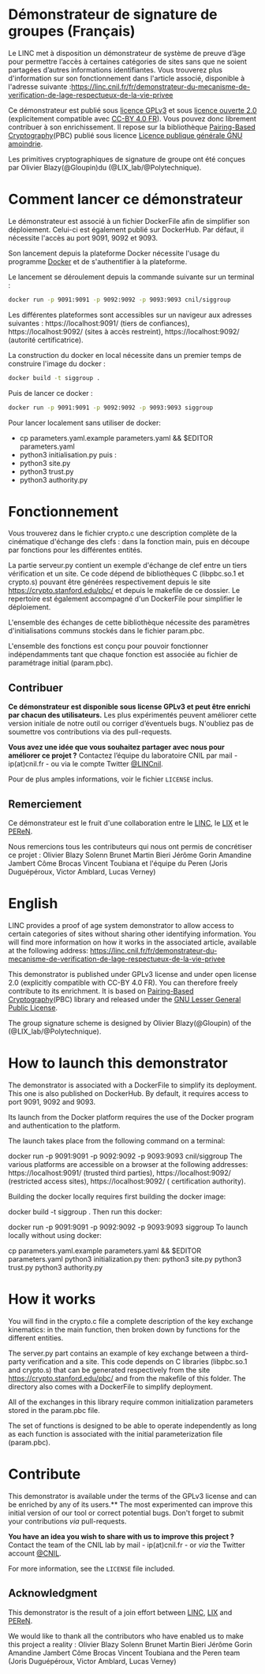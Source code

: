 Démonstrateur de signature de groupes (Français)
===

Le LINC met à disposition un démonstrateur de système de preuve d’âge pour permettre l’accès à certaines catégories de sites sans que ne soient partagées d’autres informations identifiantes. Vous trouverez plus d'information sur son fonctionnement dans l'article associé, disponible à l'adresse suivante :https://linc.cnil.fr/fr/demonstrateur-du-mecanisme-de-verification-de-lage-respectueux-de-la-vie-privee

Ce démonstrateur est publié sous [licence GPLv3](https://www.gnu.org/licenses/gpl-3.0.html) et sous [licence ouverte 2.0](https://www.etalab.gouv.fr/wp-content/uploads/2017/04/ETALAB-Licence-Ouverte-v2.0.pdf) (explicitement compatible avec [CC-BY 4.0 FR](https://creativecommons.org/licenses/by/4.0/deed.fr)). Vous pouvez donc librement contribuer à son enrichissement. Il repose sur la bibliothèque  [Pairing-Based Cryptography](https://crypto.stanford.edu/pbc/)(PBC) publié sous licence [Licence publique générale GNU amoindrie](http://www.gnu.org/licenses/lgpl-3.0.html).

Les primitives cryptographiques de signature de groupe ont été conçues par Olivier Blazy(@Gloupin)du (@LIX_lab/@Polytechnique).

# Comment lancer ce démonstrateur

Le démonstrateur est associé à un fichier DockerFile afin de simplifier son déploiement. Celui-ci est également publié sur DockerHub. Par défaut, il nécessite l'accès au port 9091, 9092 et 9093.

Son lancement depuis la plateforme Docker nécessite l'usage du programme [Docker](https://docs.docker.com/get-docker/) et de s'authentifier à la plateforme.

Le lancement se déroulement depuis la commande suivante sur un terminal :
```bash
docker run -p 9091:9091 -p 9092:9092 -p 9093:9093 cnil/siggroup
```

Les différentes plateformes sont accessibles sur un navigeur aux adresses suivantes : https://localhost:9091/ (tiers de confiances), https://localhost:9092/ (sites à accès restreint), https://localhost:9092/ (autorité certificatrice).

La construction du docker en local nécessite dans un premier temps de construire l'image du docker :
```bash
docker build -t siggroup .
```

Puis de lancer ce docker :
```bash
docker run -p 9091:9091 -p 9092:9092 -p 9093:9093 siggroup
```

Pour lancer localement sans utiliser de docker:
- cp parameters.yaml.example parameters.yaml && $EDITOR parameters.yaml
- python3 initialisation.py
puis :
- python3 site.py
- python3 trust.py
- python3 authority.py

# Fonctionnement

Vous trouverez dans le fichier crypto.c une description complète de la cinématique d'échange des clefs : dans la fonction main, puis en découpe par fonctions pour les différentes entités.

La partie serveur.py contient un exemple d'échange de clef entre un tiers vérification et un site. Ce code dépend de bibliothèques C (libpbc.so.1 et crypto.s) pouvant être générées respectivement depuis le site https://crypto.stanford.edu/pbc/ et depuis le makefile de ce dossier. Le repertoire est également accompagné d'un DockerFile pour simplifier le déploiement.

L'ensemble des échanges de cette bibliothèque nécessite des paramètres d'initialisations communs stockés dans le fichier param.pbc.

L'ensemble des fonctions est conçu pour pouvoir fonctionner indépendamments tant que chaque fonction est associée au fichier de paramétrage initial (param.pbc).

## Contribuer

**Ce démonstrateur est disponible sous license GPLv3 et peut être enrichi par chacun des utilisateurs.** Les plus expérimentés peuvent améliorer cette version initiale de notre outil ou corriger d’éventuels bugs. N'oubliez pas de soumettre vos contributions via des pull-requests.

**Vous avez une idée que vous souhaitez partager avec nous pour améliorer ce projet ?** Contactez l’équipe du laboratoire CNIL par mail - ip(at)cnil.fr - ou via le compte Twitter [@LINCnil](https://twitter.com/LINCnil).

Pour de plus amples informations, voir le fichier ``LICENSE`` inclus.

## Remerciement

Ce démonstrateur est le fruit d'une collaboration entre le [LINC](https://linc.cnil.fr/), le [LIX](https://www.lix.polytechnique.fr) et le [PEReN](https://www.peren.gouv.fr/). 

Nous remercions tous les contributeurs qui nous ont permis de concrétiser ce projet :
Olivier Blazy
Solenn Brunet
Martin Bieri
Jérôme Gorin
Amandine Jambert
Côme Brocas
Vincent Toubiana
et l'équipe du Peren (Joris Duguépéroux, Victor Amblard, Lucas Verney)


English
===

LINC provides a proof of age system demonstrator to allow access to certain categories of sites without sharing other identifying information. You will find more information on how it works in the associated article, available at the following address: https://linc.cnil.fr/fr/demonstrateur-du-mecanisme-de-verification-de-lage-respectueux-de-la-vie-privee

This demonstrator is published under GPLv3 license and under open license 2.0 (explicitly compatible with CC-BY 4.0 FR). You can therefore freely contribute to its enrichment. It is based on  [Pairing-Based Cryptography](https://crypto.stanford.edu/pbc/)(PBC) library and released under the [GNU Lesser General Public License](http://www.gnu.org/licenses/lgpl-3.0.html).

The group signature scheme is designed by Olivier Blazy(@Gloupin) of the (@LIX_lab/@Polytechnique).

# How to launch this demonstrator

The demonstrator is associated with a DockerFile to simplify its deployment. This one is also published on DockerHub. By default, it requires access to port 9091, 9092 and 9093.

Its launch from the Docker platform requires the use of the Docker program and authentication to the platform.

The launch takes place from the following command on a terminal:

docker run -p 9091:9091 -p 9092:9092 -p 9093:9093 cnil/siggroup
The various platforms are accessible on a browser at the following addresses: https://localhost:9091/ (trusted third parties), https://localhost:9092/ (restricted access sites), https://localhost:9092/ ( certification authority).

Building the docker locally requires first building the docker image:

docker build -t siggroup .
Then run this docker:

docker run -p 9091:9091 -p 9092:9092 -p 9093:9093 siggroup
To launch locally without using docker:

cp parameters.yaml.example parameters.yaml && $EDITOR parameters.yaml
python3 initialization.py then:
python3 site.py
python3 trust.py
python3 authority.py

# How it works

You will find in the crypto.c file a complete description of the key exchange kinematics: in the main function, then broken down by functions for the different entities.

The server.py part contains an example of key exchange between a third-party verification and a site. This code depends on C libraries (libpbc.so.1 and crypto.s) that can be generated respectively from the site https://crypto.stanford.edu/pbc/ and from the makefile of this folder. The directory also comes with a DockerFile to simplify deployment.

All of the exchanges in this library require common initialization parameters stored in the param.pbc file.

The set of functions is designed to be able to operate independently as long as each function is associated with the initial parameterization file (param.pbc).

# Contribute
This demonstrator is available under the terms of the GPLv3 license and can be enriched by any of its users.** The most experimented can improve this initial version of our tool or correct potential bugs. Don't forget to submit your contributions *via* pull-requests.

**You have an idea you wish to share with us to improve this project ?** Contact the team of the CNIL lab by mail - ip(at)cnil.fr - or *via* the Twitter account [@CNIL](https://twitter.com/CNIL).

For more information, see the `LICENSE` file included.

## Acknowledgment

This demonstrator is the result of a join effort between [LINC](https://linc.cnil.fr/), [LIX](https://www.lix.polytechnique.fr) and  [PEReN](https://www.peren.gouv.fr/). 



We would like to thank all the contributors who have enabled us to make this project a reality :
Olivier Blazy
Solenn Brunet
Martin Bieri
Jérôme Gorin
Amandine Jambert
Côme Brocas
Vincent Toubiana
and the Peren team (Joris Duguépéroux, Victor Amblard, Lucas Verney)
